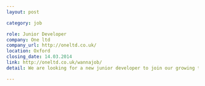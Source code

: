 ```yaml
---
layout: post

category: job

role: Junior Developer
company: One ltd
company_url: http://oneltd.co.uk/
location: Oxford
closing_date: 14.03.2014
link: http://oneltd.co.uk/wannajob/
detail: We are looking for a new junior developer to join our growing team. Open source CMS's should be your close friend (Wordpress/Drupal). That needn't be a deal-breaker though, if you are experienced with PHP and are a fast learner you'll be a good fit. We offer a great working.

---
```

